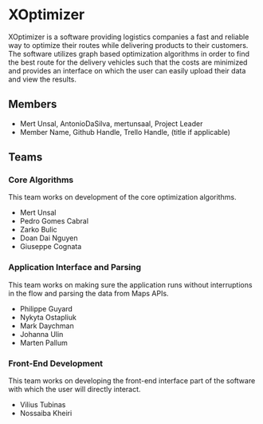 # XOptimizer

XOptimizer is a software providing logistics companies a fast and reliable way to optimize their routes while delivering products to their customers. The software utilizes graph based optimization algorithms in order to find the best route for the delivery vehicles such that the costs are minimized and provides an interface on which the user can easily upload their data and view the results.

## Members

- Mert Unsal, AntonioDaSilva, mertunsaal, Project Leader
- Member Name, Github Handle, Trello Handle, (title if applicable)

## Teams

### Core Algorithms

This team works on development of the core optimization algorithms.

- Mert Unsal
- Pedro Gomes Cabral
- Zarko Bulic
- Doan Dai Nguyen
- Giuseppe Cognata

### Application Interface and Parsing

This team works on making sure the application runs without interruptions in the flow and parsing the data from Maps APIs.

- Philippe Guyard
- Nykyta Ostapliuk
- Mark Daychman
- Johanna Ulin
- Marten Pallum

### Front-End Development

This team works on developing the front-end interface part of the software with which the user will directly interact.

- Vilius Tubinas
- Nossaiba Kheiri
